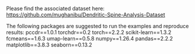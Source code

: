 Please find the associated dataset here: https://github.com/mughanibu/Dendritic-Spine-Analysis-Dataset

The following packages are suggested to run the examples and reproduce results:
pccdr==1.0.1
torchdr==0.2
torch==2.2.2
scikit-learn==1.3.2
fcmeans==1.6.3
umap-learn==0.5.8
numpy==1.26.4
pandas==2.2.2
matplotlib==3.8.3
seaborn==0.13.2
